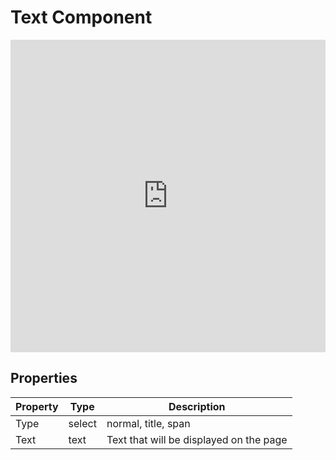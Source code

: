 # Text Component

<iframe width="100%" height="500" src="https://www.youtube.com/embed/rqDlTXA9ar0" title="YouTube video player" frameborder="0" allow="accelerometer; autoplay; clipboard-write; encrypted-media; gyroscope; picture-in-picture" allowfullscreen></iframe>

## Properties

| Property | Type   | Description                       |
| -------- | ------ | --------------------------------- |
| Type     | select | normal, title, span |
| Text     | text | Text that will be displayed on the page |